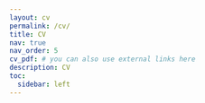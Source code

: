 ```yaml
---
layout: cv
permalink: /cv/
title: CV
nav: true
nav_order: 5
cv_pdf: # you can also use external links here
description: CV
toc:
  sidebar: left
---
```

